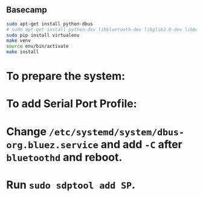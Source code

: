 Basecamp
--------

```sh
sudo apt-get install python-dbus
# sudo apt-get install python-dev libbluetooth-dev libglib2.0-dev libboost-python-dev
sudo pip install virtualenv
make venv
source env/bin/activate
make install
```

# To prepare the system:

# To add Serial Port Profile:
# Change `/etc/systemd/system/dbus-org.bluez.service` and add `-C` after `bluetoothd` and reboot.
# Run `sudo sdptool add SP`.
